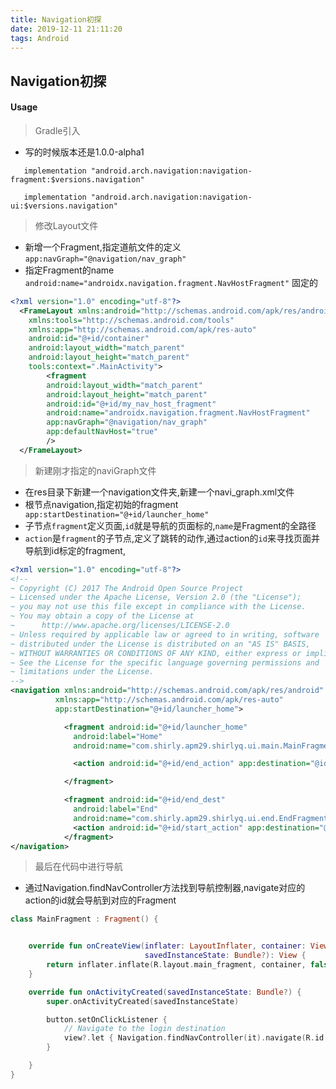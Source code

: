 ```yaml
---
title: Navigation初探
date: 2019-12-11 21:11:20
tags: Android
---
```

## Navigation初探

#### Usage
> Gradle引入
* 写的时候版本还是1.0.0-alpha1

```
   implementation "android.arch.navigation:navigation-fragment:$versions.navigation"
```

```
   implementation "android.arch.navigation:navigation-ui:$versions.navigation"
```

> 修改Layout文件
  * 新增一个Fragment,指定道航文件的定义`app:navGraph="@navigation/nav_graph"`
  * 指定Fragment的name `android:name="androidx.navigation.fragment.NavHostFragment"` 固定的
```xml
<?xml version="1.0" encoding="utf-8"?>
  <FrameLayout xmlns:android="http://schemas.android.com/apk/res/android"
    xmlns:tools="http://schemas.android.com/tools"
    xmlns:app="http://schemas.android.com/apk/res-auto"
    android:id="@+id/container"
    android:layout_width="match_parent"
    android:layout_height="match_parent"
    tools:context=".MainActivity">
        <fragment
        android:layout_width="match_parent"
        android:layout_height="match_parent"
        android:id="@+id/my_nav_host_fragment"
        android:name="androidx.navigation.fragment.NavHostFragment"
        app:navGraph="@navigation/nav_graph"
        app:defaultNavHost="true"
        />
  </FrameLayout>
```

> 新建刚才指定的naviGraph文件
* 在res目录下新建一个navigation文件夹,新建一个navi_graph.xml文件
* 根节点navigation,指定初始的fragment`  app:startDestination="@+id/launcher_home"`
* 子节点`fragment`定义页面,`id`就是导航的页面标的,`name`是Fragment的全路径
* `action`是`fragment`的子节点,定义了跳转的动作,通过action的`id`来寻找页面并导航到id标定的fragment,


```xml
<?xml version="1.0" encoding="utf-8"?>
<!--
~ Copyright (C) 2017 The Android Open Source Project
~ Licensed under the Apache License, Version 2.0 (the "License");
~ you may not use this file except in compliance with the License.
~ You may obtain a copy of the License at
~      http://www.apache.org/licenses/LICENSE-2.0
~ Unless required by applicable law or agreed to in writing, software
~ distributed under the License is distributed on an "AS IS" BASIS,
~ WITHOUT WARRANTIES OR CONDITIONS OF ANY KIND, either express or implied.
~ See the License for the specific language governing permissions and
~ limitations under the License.
-->
<navigation xmlns:android="http://schemas.android.com/apk/res/android"
          xmlns:app="http://schemas.android.com/apk/res-auto"
          app:startDestination="@+id/launcher_home">

            <fragment android:id="@+id/launcher_home"
              android:label="Home"
              android:name="com.shirly.apm29.shirlyq.ui.main.MainFragment" >

              <action android:id="@+id/end_action" app:destination="@id/end_dest"/>

            </fragment>

            <fragment android:id="@+id/end_dest"
              android:label="End"
              android:name="com.shirly.apm29.shirlyq.ui.end.EndFragment" >
              <action android:id="@+id/start_action" app:destination="@id/launcher_home"/>
            </fragment>
</navigation>
```

> 最后在代码中进行导航
* 通过Navigation.findNavController方法找到导航控制器,navigate对应的action的id就会导航到对应的Fragment

```kotlin
class MainFragment : Fragment() {


    override fun onCreateView(inflater: LayoutInflater, container: ViewGroup?,
                              savedInstanceState: Bundle?): View {
        return inflater.inflate(R.layout.main_fragment, container, false)
    }

    override fun onActivityCreated(savedInstanceState: Bundle?) {
        super.onActivityCreated(savedInstanceState)

        button.setOnClickListener {
            // Navigate to the login destination
            view?.let { Navigation.findNavController(it).navigate(R.id.end_action) }
        }

    }
}

```

